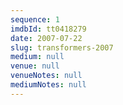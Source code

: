 ```yaml
---
sequence: 1
imdbId: tt0418279
date: 2007-07-22
slug: transformers-2007
medium: null
venue: null
venueNotes: null
mediumNotes: null
---
```


